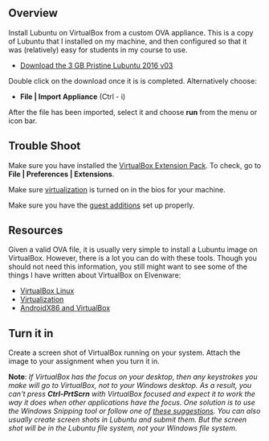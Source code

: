 ## Overview

Install Lubuntu on VirtualBox from a custom OVA appliance. This is a copy of Lubuntu that I installed on my machine, and then configured so that it was (relatively) easy for students in my course to use.

- [Download the 3 GB Pristine Lubuntu 2016 v03][pristine-2016-03]

[pristine-2016-03]: https://drive.google.com/file/d/0B25UTAlOfPRGOGV1dFN4SnBscW8/view?usp=sharing

Double click on the download once it is is completed. Alternatively choose:

- **File | Import Appliance** (Ctrl - i)

After the file has been imported, select it and choose **run** from the menu or icon bar.

## Trouble Shoot

Make sure you have installed the [VirtualBox Extension Pack][extpack]. To check, go to **File | Preferences | Extensions**.

[extpack]: https://www.virtualbox.org/wiki/Downloads

Make sure [virtualization][virton] is turned on in the bios for your machine.

Make sure you have the [guest additions][gadd] set up properly.

[gadd]: http://www.elvenware.com/charlie/os/linux/VirtualBox.html#guest
[virton]: http://google.com/search?q=intel+virtualization+bios

## Resources

Given a valid OVA file, it is usually very simple to install a Lubuntu image on VirtualBox. However, there is a lot you can do with these tools. Though you should not need this information, you still might want to see some of the things I have written about VirtualBox on Elvenware:

- [VirtualBox Linux][vbox]
- [Virtualization][virt]
- [AndroidX86 and VirtualBox][android-vbox]

[vbox]: http://www.elvenware.com/charlie/os/linux/VirtualBox.html
[virt]: http://www.elvenware.com/charlie/development/cloud/virtualization.html
[android-vbox]: http://www.elvenware.com/charlie/development/android/Androidx86.shtml

## Turn it in

Create a screen shot of VirtualBox running on your system. Attach the image to your assignment when you turn it in.

**Note**: *If VirtualBox has the focus on your desktop, then any keystrokes you make will go to VirtualBox, not to your Windows desktop. As a result, you can't press **Ctrl-PrtScrn** with VirtualBox focused and expect it to work the way it does when other applications have the focus. One solution is to use the Windows Snipping tool or follow one of [these suggestions][scrshot]. You can also usually create screen shots in Lubuntu and submit them. But the screen shot will be in the Lubuntu file system, not your Windows file system.*

[scrshot]: http://www.google.com/search?q=windows+screen+capture

